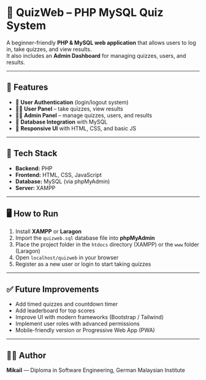 # 📝 QuizWeb – PHP MySQL Quiz System

A beginner-friendly **PHP & MySQL web application** that allows users to log in, take quizzes, and view results.  
It also includes an **Admin Dashboard** for managing quizzes, users, and results.  

---

## 📌 Features

- 🔑 **User Authentication** (login/logout system)  
- 👨‍🎓 **User Panel** – take quizzes, view results  
- 👨‍💻 **Admin Panel** – manage quizzes, users, and results  
- 💾 **Database Integration** with MySQL  
- 🎨 **Responsive UI** with HTML, CSS, and basic JS  

---

## 🧩 Tech Stack

- **Backend:** PHP  
- **Frontend:** HTML, CSS, JavaScript  
- **Database:** MySQL (via phpMyAdmin)  
- **Server:** XAMPP 

---

## 🖥️ How to Run

1. Install **XAMPP** or **Laragon**  
2. Import the `quizweb.sql` database file into **phpMyAdmin**  
3. Place the project folder in the `htdocs` directory (XAMPP) or the `www` folder (Laragon)  
4. Open `localhost/quizweb` in your browser  
5. Register as a new user or login to start taking quizzes  

---

## ✅ Future Improvements

- Add timed quizzes and countdown timer  
- Add leaderboard for top scores  
- Improve UI with modern frameworks (Bootstrap / Tailwind)  
- Implement user roles with advanced permissions  
- Mobile-friendly version or Progressive Web App (PWA)  

---

## 🧑‍💻 Author

**Mikail** — Diploma in Software Engineering, German Malaysian Institute
